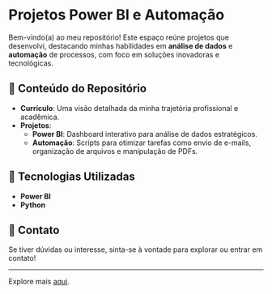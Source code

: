# Projetos Power BI e Automação

Bem-vindo(a) ao meu repositório! Este espaço reúne projetos que desenvolvi, destacando minhas habilidades em **análise de dados** e **automação** de processos, com foco em soluções inovadoras e tecnológicas.

## 📝 Conteúdo do Repositório

- **Currículo**: Uma visão detalhada da minha trajetória profissional e acadêmica.
- **Projetos**:
  - **Power BI**: Dashboard interativo para análise de dados estratégicos.
  - **Automação**: Scripts para otimizar tarefas como envio de e-mails, organização de arquivos e manipulação de PDFs.

## 🚀 Tecnologias Utilizadas

- **Power BI**
- **Python**

## 📩 Contato

Se tiver dúvidas ou interesse, sinta-se à vontade para explorar ou entrar em contato!

---
Explore mais [aqui](https://github.com/Julia-Soares-saz/Projetos_Power_Bi-e-Automatizacao).

